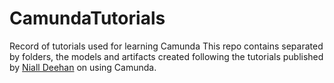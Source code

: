 # CamundaTutorials
Record of tutorials used for learning Camunda 
This repo contains separated by folders, the models and artifacts created following the tutorials published by [Niall Deehan](https://www.linkedin.com/in/nialldeehan/?profileId=ACoAAAnexNgBzY3vsRWRrMMhZ8jT0obfvrvVdZg) on using Camunda. 
